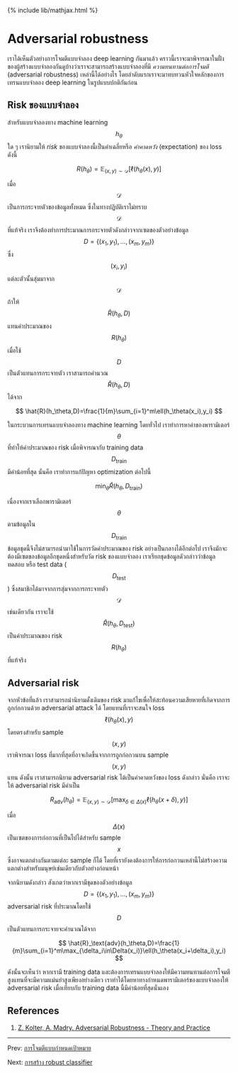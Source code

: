 {% include lib/mathjax.html %}
# Adversarial robustness

เราได้เห็นตัวอย่างการโจมตีแบบจำลอง deep learning กันมาแล้ว คราวนี้เราจะมาพิจารณาในฝั่งของผู้สร้างแบบจำลองกันดูบ้างว่าเราจะสามารถสร้างแบบจำลองที่มี _ความทนทานต่อการโจมตี_ (adversarial robustness) เหล่านี้ได้อย่างไร โดยลำดับแรกเราจะมาทบทวนหัวใจหลักของการเทรนแบบจำลอง deep learning ในรูปแบบปกติกันก่อน

## Risk ของแบบจำลอง

สำหรับแบบจำลองทาง machine learning $$h_\theta$$ ใด ๆ เรานิยามให้ _risk_ ของแบบจำลองนี้เป็นค่าเฉลี่ยหรือ _ค่าคาดหวัง_ (expectation) ของ loss ดังนี้

$$
R(h_\theta) = \mathbb{E}_{(x,y)\sim \mathcal{D}}[\ell(h_\theta(x), y)]
$$

เมื่อ $$\mathcal{D}$$ เป็นการกระจายตัวของข้อมูลทั้งหมด ซึ่งในทางปฏิบัติเราไม่ทราบ $$\mathcal{D}$$ ที่แท้จริง เราจึงต้องทำการประมาณการกระจายตัวดังกล่าวจากเซตของตัวอย่างข้อมูล $$D=\{(x_1,y_1),\dots,(x_m,y_m)\}$$ ซึ่ง $$(x_i, y_i)$$ แต่ละตัวนั้นสุ่มมาจาก $$\mathcal{D}$$
ถ้าให้ $$\hat{R}(h_\theta,D)$$ แทนค่าประมาณของ $$R(h_\theta)$$ เมื่อใช้ $$D$$ เป็นตัวแทนการกระจายตัว เราสามารถคำนวณ $$\hat{R}(h_\theta,D)$$ ได้จาก

$$
\hat{R}(h_\theta,D)=\frac{1}{m}\sum_{i=1}^m\ell(h_\theta(x_i),y_i)
$$

ในกระบวนการเทรนแบบจำลองทาง machine learning โดยทั่วไป เราทำการหาค่าของพารามิเตอร์ $$\theta$$ ที่ทำให้ค่าประมาณของ risk  เมื่อพิจารณากับ training data $$D_\text{train}$$ มีค่าน้อยที่สุด นั่นคือ เราทำการแก้ปัญหา optimization ต่อไปนี้

$$
\min_\theta\hat{R}(h_\theta,D_\text{train})
$$

เนื่องจากเราเลือกพารามิเตอร์ $$\theta$$ ตามข้อมูลใน $$D_\text{train}$$ ข้อมูลชุดนี้จึงไม่สามารถนำมาใช้ในการวัดค่าประมาณของ risk อย่างเป็นกลางได้อีกต่อไป เราจึงมักจะต้องมีเซตของข้อมูลอีกชุดหนึ่งสำหรับวัด risk ของแบบจำลอง เราเรียกชุดข้อมูลดัวกล่าวว่าข้อมูลทดสอบ หรือ test data ($$D_\text{test}$$) ซึ่งสมาชิกได้มาจากการสุ่มจากการกระจายตัว $$\mathcal{D}$$ เช่นเดียวกัน เราจะใช้ $$\hat{R}(h_\theta,D_\text{test})$$ เป็นค่าประมาณของ risk $$R(h_\theta)$$ ที่แท้จริง

## Adversarial risk

จากหัวข้อที่แล้ว เราสามารถนำนิยามดั้งเดิมของ risk มาแก้ไขเพื่อให้สะท้อนความเสียหายที่เกิดจากการถูกก่อกวนด้วย adversarial attack ได้ โดยแทนที่เราจะสนใจ loss $$\ell(h_\theta(x), y)$$ โดยตรงสำหรับ sample $$(x,y)$$ เราพิจารณา loss ที่มากที่สุดที่อาจเกิดขึ้นจากการถูกก่อกวนบน sample $$(x,y)$$ แทน ดังนั้น เราสามารถนิยาม adversarial risk ได้เป็นค่าคาดหวังของ loss ดังกล่าว นั่นคือ เราจะให้ adversarial risk มีค่าเป็น

$$
R_\text{adv}(h_\theta)=\mathbb{E}_{(x,y)\sim\mathcal{D}}[\max_{\delta\in\Delta(x)}\ell(h_\theta(x+\delta),y)]
$$

เมื่อ $$\Delta(x)$$ เป็นเซตของการก่อกวนที่เป็นไปได้สำหรับ sample $$x$$ ซึ่งอาจแตกต่างกันตามแต่ละ sample ก็ได้ โดยที่เรายังคงต้องการให้การก่อกวนเหล่านี้ไม่สร้างความแตกต่างสำหรับมนุษย์เช่นเดียวกับตัวอย่างก่อนหน้า

จากนิยามดังกล่าว สังเกตว่าหากเรามีชุดของตัวอย่างข้อมูล $$D=\{(x_1,y_1),\dots,(x_m,y_m)\}$$ adversarial risk ที่ประมาณโดยใช้ $$D$$ เป็นตัวแทนการกระจายจะคำนวณได้จาก

$$
\hat{R}_\text{adv}(h_\theta,D)=\frac{1}{m}\sum_{i=1}^m\max_{\delta_i\in\Delta(x_i)}\ell(h_\theta(x_i+\delta_i),y_i)
$$

ดังนั้นจะเห็นว่า หากเรามี training data และต้องการเทรนแบบจำลองให้มีความทนทานต่อการโจมตีสูงแทนที่จะมีความแม่นยำสูงเพียงอย่างเดียว เราทำได้โดยหาทางกำหนดพารามิเตอร์ของแบบจำลองให้ adversarial risk เมื่อเทียบกับ training data นี้มีค่าน้อยที่สุดนั่นเอง

## References
1. [Z. Kolter, A. Madry. Adversarial Robustness - Theory and Practice](https://adversarial-ml-tutorial.org)

---
Prev: [การโจมตีแบบกำหนดเป้าหมาย](https://vacharapat.github.io/Adversarial-Machine-Learning/docs/intro3)

Next: [การสร้าง robust classifier](https://vacharapat.github.io/Adversarial-Machine-Learning/docs/intro5)
